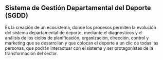 ## **Sistema de Gestión Departamental del Deporte (SGDD)**

Es la creación de un ecosistema, donde los procesos permiten la evolución del sistema departamental de deporte, mediante el diagnósticos y el análisis de los ciclos de planificación, organización, dirección, control y marketing que se desarrollan y que colocan el deporte a un clic de todas las personas, que podrán interactuar con el sistema y ser protagonistas de la transformación del sector.

